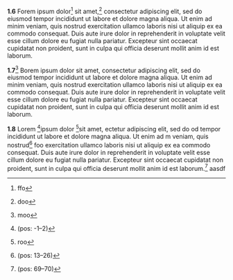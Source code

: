 __1.6__ Forem ipsum dolor[^1] sit amet,[^2] consectetur adipiscing elit, sed do
eiusmod tempor incididunt ut labore et dolore magna aliqua. Ut enim ad
minim veniam, quis nostrud exercitation ullamco laboris nisi ut aliquip ex
ea commodo consequat. Duis aute irure dolor in reprehenderit in voluptate
velit esse cillum dolore eu fugiat nulla pariatur. Excepteur sint occaecat
cupidatat non proident, sunt in culpa qui officia deserunt mollit anim id
est laborum.


__1.7__[^3] Borem ipsum dolor sit amet, consectetur adipiscing elit, sed do
eiusmod tempor incididunt ut labore et dolore magna aliqua. Ut enim ad
minim veniam, quis nostrud exercitation ullamco laboris nisi ut aliquip ex
ea commodo consequat. Duis aute irure dolor in reprehenderit in voluptate
velit esse cillum dolore eu fugiat nulla pariatur. Excepteur sint occaecat
cupidatat non proident, sunt in culpa qui officia deserunt mollit anim id
est laborum.

__1.8__ Lorem [^4]ipsum dolor [^5]sit amet, ectetur adipiscing elit, sed do
od tempor incididunt ut labore et dolore magna aliqua. Ut enim ad
m veniam, quis nostrud[^6] foo exercitation ullamco laboris nisi ut aliquip ex
ea commodo consequat. Duis aute irure dolor in reprehenderit in voluptate
velit esse cillum dolore eu fugiat nulla pariatur. Excepteur sint occaecat
cupidatat non proident, sunt in culpa qui officia deserunt mollit anim id
est laborum.[^7] aasdf

[^1]: ffo

[^2]: doo

[^3]: moo

[^4]:(pos: -1–2)

[^5]: roo

[^6]:(pos: 13–26)

[^7]:(pos: 69–70)
